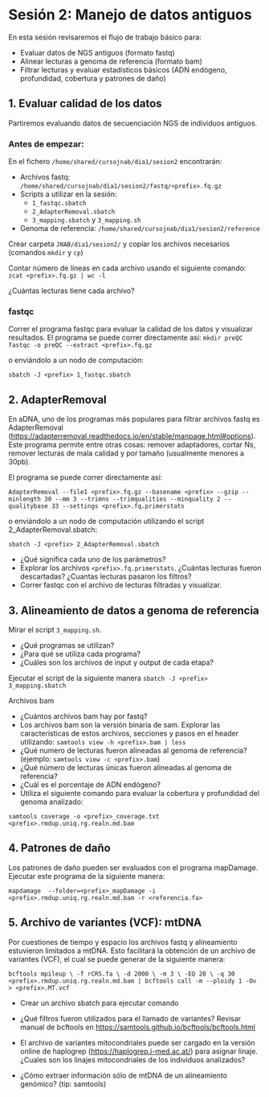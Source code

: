 # Sesión 2: Manejo de datos antiguos

En esta sesión revisaremos el flujo de trabajo básico para:
- Evaluar datos de NGS antiguos (formato fastq)
- Alinear lecturas a genoma de referencia (formato bam)
- Filtrar lecturas y evaluar estadísticos básicos (ADN endógeno, profundidad, cobertura y patrones de daño)

## 1. Evaluar calidad de los datos
Partiremos evaluando datos de secuenciación NGS de individuos antiguos.

### Antes de empezar:

En el fichero `/home/shared/cursojnab/dia1/sesion2` encontrarán:
- Archivos fastq: `/home/shared/cursojnab/dia1/sesion2/fastq/<prefix>.fq.gz`
- Scripts a utilizar en la sesión:
  - `1_fastqc.sbatch`
  - `2_AdapterRemoval.sbatch`
  - `3_mapping.sbatch` y `3_mapping.sh`
- Genoma de referencia: `/home/shared/cursojnab/dia1/sesion2/reference`

Crear carpeta `JNAB/dia1/sesion2/` y copiar los archivos necesarios (comandos `mkdir` y `cp`)

Contar número de líneas en cada archivo usando el siguiente comando:
  `zcat <prefix>.fq.gz | wc -l`

¿Cuántas lecturas tiene cada archivo?

### fastqc
Correr el programa fastqc para evaluar la calidad de los datos y visualizar resultados. El programa se puede correr directamente así:
  `mkdir preQC`
  `fastqc -o preQC --extract <prefix>.fq.gz`

o enviándolo a un nodo de computación:

  `sbatch -J <prefix> 1_fastqc.sbatch`

## 2. AdapterRemoval
En aDNA, uno de los programas más populares para filtrar archivos fastq es AdapterRemoval (https://adapterremoval.readthedocs.io/en/stable/manpage.html#options). Este programa permite entre otras cosas: remover adaptadores, cortar Ns, remover lecturas de mala calidad y por tamaño (usualmente menores a 30pb).

El programa se puede correr directamente así:

`AdapterRemoval --file1 <prefix>.fq.gz --basename <prefix> --gzip --minlength 30 --mm 3 --trimns --trimqualities --minquality 2 --qualitybase 33 --settings <prefix>.fq.primerstats`

o enviándolo a un nodo de computación utilizando el script 2_AdapterRemoval.sbatch:

  `sbatch -J <prefix> 2_AdapterRemoval.sbatch`

- ¿Qué significa cada uno de los parámetros?
- Explorar los archivos `<prefix>.fq.primerstats`. ¿Cuántas lecturas fueron descartadas? ¿Cuantas lecturas pasaron los filtros?
- Correr fastqc con el archivo de lecturas filtradas y visualizar.

## 3. Alineamiento de datos a genoma de referencia

Mirar el script `3_mapping.sh`.

- ¿Qué programas se utilizan?
- ¿Para qué se utiliza cada programa?
- ¿Cuáles son los archivos de input y output de cada etapa?

Ejecutar el script de la siguiente manera
  `sbatch -J <prefix> 3_mapping.sbatch`

Archivos bam
- ¿Cuántos archivos bam hay por fastq?
- Los archivos bam son la versión binaria de sam. Explorar las características de estos archivos, secciones y pasos en el header utilizando:
  `samtools view -h <prefix>.bam | less`
- ¿Qué numero de lecturas fueron alineadas al genoma de referencia? (ejemplo: `samtools view -c <prefix>.bam`)
- ¿Qué número de lecturas únicas fueron alineadas al genoma de referencia?
- ¿Cuál es el porcentaje de ADN endógeno?
- Utiliza el siguiente comando para evaluar la cobertura y profundidad del genoma analizado:

`samtools coverage -o <prefix>_coverage.txt <prefix>.rmdup.uniq.rg.realn.md.bam`


## 4. Patrones de daño
Los patrones de daño pueden ser evaluados con el programa mapDamage. Ejecutar este programa de la siguiente manera:

`mapdamage  --folder=<prefix>_mapDamage -i <prefix>.rmdup.uniq.rg.realn.md.bam -r <referencia.fa>`


## 5. Archivo de variantes (VCF): mtDNA
Por cuestiones de tiempo y espacio los archivos fastq y alineamiento estuvieron limitados a mtDNA. Esto facilitará la obtención de un archivo de variantes (VCF), el cual se puede generar de la siguiente manera:  

`bcftools mpileup \
-f rCRS.fa \
-d 2000 \
-m 3 \
-EQ 20 \
-q 30 <prefix>.rmdup.uniq.rg.realn.md.bam | bcftools call -m --ploidy 1 -Ov > <prefix>.MT.vcf`

- Crear un archivo sbatch para ejecutar comando

- ¿Qué filtros fueron utilizados para el llamado de variantes? Revisar manual de bcftools en https://samtools.github.io/bcftools/bcftools.html

- El archivo de variantes mitocondriales puede ser cargado en la versión online de haplogrep (https://haplogrep.i-med.ac.at/) para asignar linaje. ¿Cuales son los linajes mitocondriales de los individuos analizados?

- ¿Cómo extraer información sólo de mtDNA de un alineamiento genómico? (tip: samtools)
